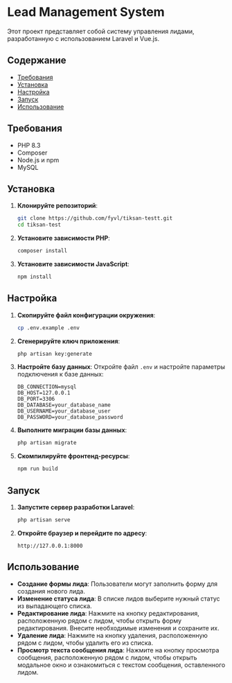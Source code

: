 # Lead Management System

Этот проект представляет собой систему управления лидами, разработанную с использованием Laravel и Vue.js.

## Содержание

-   [Требования](#требования)
-   [Установка](#установка)
-   [Настройка](#настройка)
-   [Запуск](#запуск)
-   [Использование](#использование)

## Требования

-   PHP 8.3
-   Composer
-   Node.js и npm
-   MySQL

## Установка

1. **Клонируйте репозиторий**:

    ```bash
    git clone https://github.com/fyvl/tiksan-testt.git
    cd tiksan-test
    ```

2. **Установите зависимости PHP**:

    ```bash
    composer install
    ```

3. **Установите зависимости JavaScript**:
    ```bash
    npm install
    ```

## Настройка

1. **Скопируйте файл конфигурации окружения**:

    ```bash
    cp .env.example .env
    ```

2. **Сгенерируйте ключ приложения**:

    ```bash
    php artisan key:generate
    ```

3. **Настройте базу данных**:
   Откройте файл `.env` и настройте параметры подключения к базе данных:

    ```env
    DB_CONNECTION=mysql
    DB_HOST=127.0.0.1
    DB_PORT=3306
    DB_DATABASE=your_database_name
    DB_USERNAME=your_database_user
    DB_PASSWORD=your_database_password
    ```

4. **Выполните миграции базы данных**:

    ```bash
    php artisan migrate
    ```

5. **Скомпилируйте фронтенд-ресурсы**:
    ```bash
    npm run build
    ```

## Запуск

1. **Запустите сервер разработки Laravel**:

    ```bash
    php artisan serve
    ```

2. **Откройте браузер и перейдите по адресу**:
    ```
    http://127.0.0.1:8000
    ```

## Использование

-   **Создание формы лида**: Пользователи могут заполнить форму для создания нового лида.
-   **Изменение статуса лида**: В списке лидов выберите нужный статус из выпадающего списка.
-   **Редактирование лида**: Нажмите на кнопку редактирования, расположенную рядом с лидом, чтобы открыть форму редактирования. Внесите необходимые изменения и сохраните их.
-   **Удаление лида**: Нажмите на кнопку удаления, расположенную рядом с лидом, чтобы удалить его из списка.
-   **Просмотр текста сообщения лида**: Нажмите на кнопку просмотра сообщения, расположенную рядом с лидом, чтобы открыть модальное окно и ознакомиться с текстом сообщения, оставленного лидом.

